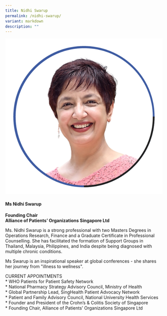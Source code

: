 ```yaml
---
title: Nidhi Swarup
permalink: /nidhi-swarup/
variant: markdown
description: ""
---
```

<div class="row">
<div class="col is-3">
<img src="/images/Speaker_NidhiSwarup.png">
</div>
<div class="col is-9 speaker-details">
	<h4><b>Ms Nidhi Swarup</b></h4>
<b>Founding Chair<br>
	Alliance of Patients’ Organizations Singapore Ltd</b>
	
<p>Ms. Nidhi Swarup is a strong professional with two Masters Degrees in Operations Research, Finance and a Graduate Certificate in
Professional Counselling. She has facilitated the formation of Support Groups in Thailand, Malaysia, Philippines, and India despite being diagnosed with multiple chronic conditions.</p>
	
<p>Ms Swarup is an inspirational speaker at global conferences - she shares her journey from "illness to wellness".</p>
	
<p>CURRENT APPOINTMENTS<br>
* WHO Patients for Patient Safety Network<br>
* National Pharmacy Strategy Advisory Council, Ministry of Health<br>
* Global Partnership Lead, SingHealth Patient Advocacy Network<br>
* Patient and Family Advisory Council, National University Health Services<br>
* Founder and President of the Crohn’s &amp; Colitis Society of Singapore<br>
* Founding Chair, Alliance of Patients’ Organizations Singapore Ltd<br>
</p>
</div>
</div>